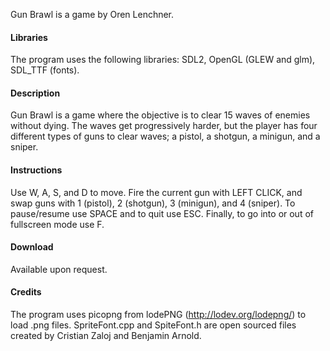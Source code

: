 Gun Brawl is a game by Oren Lenchner.

#### Libraries ####

The program uses the following libraries: SDL2, OpenGL (GLEW and glm), SDL_TTF (fonts).

#### Description ####

Gun Brawl is a game where the objective is to clear 15 waves of enemies without dying. The waves get 
progressively harder, but the player has four different types of guns to clear waves; a pistol, a
shotgun, a minigun, and a sniper.

#### Instructions ####

Use W, A, S, and D to move. Fire the current gun with LEFT CLICK, and swap guns with 1 (pistol),
2 (shotgun), 3 (minigun), and 4 (sniper). To pause/resume use SPACE and to quit use ESC. Finally,
to go into or out of fullscreen mode use F.

#### Download ####

Available upon request.

#### Credits ####

The program uses picopng from lodePNG (http://lodev.org/lodepng/) to load .png files.
SpriteFont.cpp and SpiteFont.h are open sourced files created by Cristian Zaloj and Benjamin Arnold.
